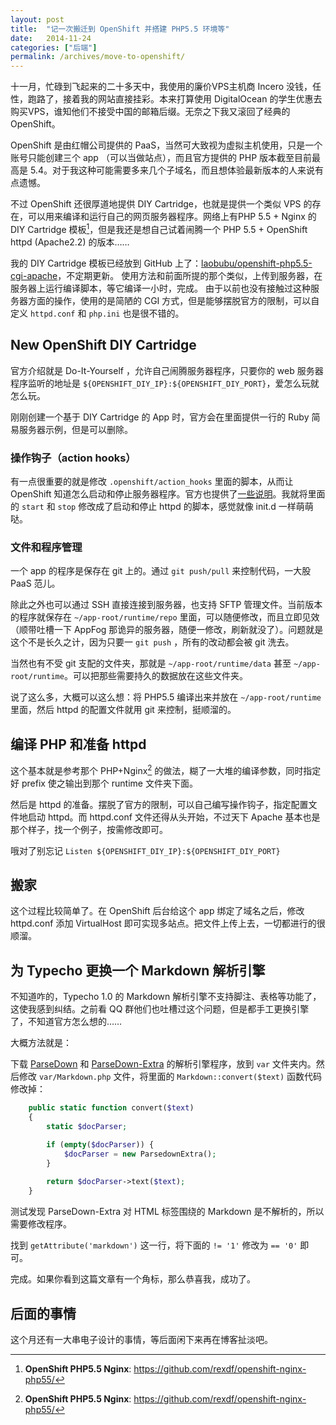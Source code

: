 ```yaml
---
layout: post
title:  "记一次搬迁到 OpenShift 并搭建 PHP5.5 环境等"
date:   2014-11-24
categories: ["后端"]
permalink: /archives/move-to-openshift/
---
```


十一月，忙碌到飞起来的二十多天中，我使用的廉价VPS主机商 Incero 没钱，任性，跑路了，接着我的网站直接挂彩。本来打算使用 DigitalOcean 的学生优惠去购买VPS，谁知他们不接受中国的邮箱后缀。无奈之下我又滚回了经典的 OpenShift。

OpenShift 是由红帽公司提供的 PaaS，当然可大致视为虚拟主机使用，只是一个账号只能创建三个 app （可以当做站点），而且官方提供的 PHP 版本截至目前最高是 5.4。对于我这种可能需要多来几个子域名，而且想体验最新版本的人来说有点遗憾。

不过 OpenShift 还很厚道地提供 DIY Cartridge，也就是提供一个类似 VPS 的存在，可以用来编译和运行自己的网页服务器程序。网络上有PHP 5.5 + Nginx 的 DIY Cartridge 模板[^opn]，但是我还是想自己试着闹腾一个 PHP 5.5 + OpenShift httpd (Apache2.2) 的版本……

我的 DIY Cartridge 模板已经放到 GitHub 上了：[laobubu/openshift-php5.5-cgi-apache](https://github.com/laobubu/openshift-php5.5-cgi-apache)，不定期更新。
使用方法和前面所提的那个类似，上传到服务器，在服务器上运行编译脚本，等它编译一小时，完成。
由于以前也没有接触过这种服务器方面的操作，使用的是简陋的 CGI 方式，但是能够摆脱官方的限制，可以自定义 `httpd.conf` 和 `php.ini` 也是很不错的。

<!--more-->

## New OpenShift DIY Cartridge

官方介绍就是 Do-It-Yourself ，允许自己闹腾服务器程序，只要你的 web 服务器程序监听的地址是 `${OPENSHIFT_DIY_IP}:${OPENSHIFT_DIY_PORT}`，爱怎么玩就怎么玩。

刚刚创建一个基于 DIY Cartridge 的 App 时，官方会在里面提供一行的 Ruby 简易服务器示例，但是可以删除。

### 操作钩子（action hooks）

有一点很重要的就是修改 `.openshift/action_hooks` 里面的脚本，从而让 OpenShift 知道怎么启动和停止服务器程序。官方也提供了[一些说明](http://openshift.github.io/documentation/oo_user_guide.html#action-hooks)。我就将里面的 `start` 和 `stop` 修改成了启动和停止 httpd 的脚本，感觉就像 init.d 一样萌萌哒。

### 文件和程序管理

一个 app 的程序是保存在 git 上的。通过 `git push/pull` 来控制代码，一大股 PaaS 范儿。

除此之外也可以通过 SSH 直接连接到服务器，也支持 SFTP 管理文件。当前版本的程序就保存在 `~/app-root/runtime/repo` 里面，可以随便修改，而且立即见效（顺带吐槽一下 AppFog 那诡异的服务器，随便一修改，刷新就没了）。问题就是这个不是长久之计，因为只要一 `git push` ，所有的改动都会被 git 洗去。

当然也有不受 git 支配的文件夹，那就是 `~/app-root/runtime/data` 甚至 `~/app-root/runtime`。可以把那些需要持久的数据放在这些文件夹。

说了这么多，大概可以这么想：将 PHP5.5 编译出来并放在 `~/app-root/runtime` 里面，然后 httpd 的配置文件就用 git 来控制，挺顺溜的。

## 编译 PHP 和准备 httpd

这个基本就是参考那个 PHP+Nginx[^opn] 的做法，糊了一大堆的编译参数，同时指定好 prefix 使之输出到那个 runtime 文件夹下面。

然后是 httpd 的准备。摆脱了官方的限制，可以自己编写操作钩子，指定配置文件地启动 httpd。而 httpd.conf 文件还得从头开始，不过天下 Apache 基本也是那个样子，找一个例子，按需修改即可。

哦对了别忘记 `Listen ${OPENSHIFT_DIY_IP}:${OPENSHIFT_DIY_PORT}`

## 搬家

这个过程比较简单了。在 OpenShift 后台给这个 app 绑定了域名之后，修改 httpd.conf 添加 VirtualHost 即可实现多站点。把文件上传上去，一切都进行的很顺溜。

## 为 Typecho 更换一个 Markdown 解析引擎

不知道咋的，Typecho 1.0 的 Markdown 解析引擎不支持脚注、表格等功能了，这使我感到纠结。之前看 QQ 群他们也吐槽过这个问题，但是都手工更换引擎了，不知道官方怎么想的……

大概方法就是：

下载 [ParseDown](https://github.com/erusev/parsedown) 和 [ParseDown-Extra](https://github.com/erusev/parsedown-extra) 的解析引擎程序，放到 `var` 文件夹内。然后修改 `var/Markdown.php` 文件，将里面的 `Markdown::convert($text)` 函数代码修改掉：

```php
    public static function convert($text)
    {
        static $docParser;

        if (empty($docParser)) {
            $docParser = new ParsedownExtra();
        }
        
        return $docParser->text($text);
    }
```

测试发现 ParseDown-Extra 对 HTML 标签围绕的 Markdown 是不解析的，所以需要修改程序。

找到 `getAttribute('markdown')` 这一行，将下面的 `!= '1'` 修改为 `== '0'` 即可。

完成。如果你看到这篇文章有一个角标，那么恭喜我，成功了。

## 后面的事情

这个月还有一大串电子设计的事情，等后面闲下来再在博客扯淡吧。

[^opn]: **OpenShift PHP5.5 Nginx**: https://github.com/rexdf/openshift-nginx-php55/